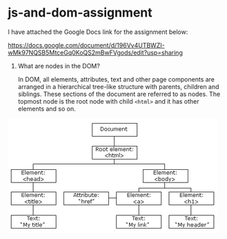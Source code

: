 # js-and-dom-assignment

I have attached the Google Docs link for the assignment below:

https://docs.google.com/document/d/196Vv4UTBWZI-wMk97NQSB5MtceGq0KoQS2mBwFVgods/edit?usp=sharing

1. What are nodes in the DOM?
   
   In DOM, all elements, attributes, text and other page components are arranged in a hierarchical tree-like structure with parents, children and siblings. These sections of the document are referred to as nodes. The topmost node is the root node with child `<html>` and it has other elements and so on.

![DOM Node Tree](./dom%20tree.gif)   
